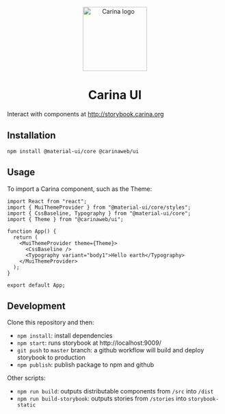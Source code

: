 <p align="center">
  <a href="http://storybook.carina.org" rel="noopener" target="_blank"><img width="150" src="https://dnox5b6qypgn8.cloudfront.net/carina-primary-logo.svg" alt="Carina logo"></a></p>
</p>

<h1 align="center">Carina UI</h1>

Interact with components at http://storybook.carina.org

## Installation

```
npm install @material-ui/core @carinaweb/ui
```

## Usage

To import a Carina component, such as the Theme:

```
import React from "react";
import { MuiThemeProvider } from "@material-ui/core/styles";
import { CssBaseline, Typography } from "@material-ui/core";
import { Theme } from "@carinaweb/ui";

function App() {
  return (
    <MuiThemeProvider theme={Theme}>
      <CssBaseline />
      <Typography variant="body1">Hello earth</Typography>
    </MuiThemeProvider>
  );
}

export default App;
```

## Development

Clone this repository and then:

- `npm install`: install dependencies
- `npm start`: runs storybook at http://localhost:9009/
- `git push` to `master` branch: a github workflow will build and deploy storybook to production
- `npm publish`: publish package to npm and github

Other scripts:

- `npm run build`: outputs distributable components from `/src` into `/dist`
- `npm run build-storybook`: outputs stories from `/stories` into `storybook-static`
